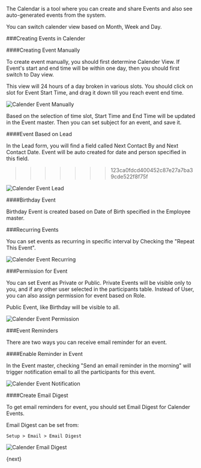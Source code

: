 The Calendar is a tool where you can create and share Events and also see
auto-generated events from the system.

You can switch calender view based on Month, Week and Day.

###Creating Events in Calender

####Creating Event Manually

To create event manually, you should first determine Calender View. If Event's start and end time will be within one day, then you should first switch to Day view.

This view will 24 hours of a day broken in various slots. You should click on slot for Event Start Time, and drag it down till you reach event end time.

![Calender Event Manually]({{docs_base_url}}/assets/old_images/erpnext/calender-event-manually.png)

Based on the selection of time slot, Start Time and End Time will be updated in the Event master. Then you can set subject for an event, and save it.

####Event Based on Lead


In the Lead form, you will find a field called Next Contact By and Next Contact Date. Event will be auto created for date and person specified in this field.
>>>>>>> 123ca0fdcd400452c87e27a7ba39cde522f8f75f

![Calender Event Lead]({{docs_base_url}}/assets/old_images/erpnext/calender-event-lead.png)

####Birthday Event

Birthday Event is created based on Date of Birth specified in the Employee master.

###Recurring Events

You can set events as recurring in specific interval by Checking the "Repeat This
Event".

![Calender Event Recurring]({{docs_base_url}}/assets/old_images/erpnext/calender-event-recurring.png)

###Permission for Event

You can set Event as Private or Public. Private Events will be visible only to you, and if any other user selected in the participants table. Instead of User, you can also assign permission for event based on Role.

Public Event, like Birthday will be visible to all.

![Calender Event Permission]({{docs_base_url}}/assets/old_images/erpnext/calender-event-permission.png)

###Event Reminders

There are two ways you can receive email reminder for an event.

####Enable Reminder in Event


In the Event master, checking "Send an email reminder in the morning" will trigger notification email to all the participants for this event.

![Calender Event Notification]({{docs_base_url}}/assets/old_images/erpnext/calender-event-notification.png)

####Create Email Digest

To get email reminders for event, you should set Email Digest for Calender Events.

Email Digest can be set from:

`Setup > Email > Email Digest`

![Calender Email Digest]({{docs_base_url}}/assets/old_images/erpnext/calender-email-digest.png)

{next}
